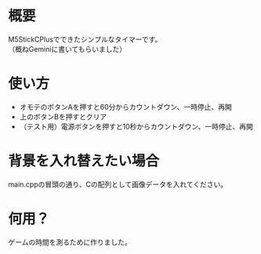 # 概要
M5StickCPlusでできたシンプルなタイマーです。 <br>
（概ねGeminiに書いてもらいました）

# 使い方
- オモテのボタンAを押すと60分からカウントダウン、一時停止、再開
- 上のボタンBを押すとクリア
- （テスト用）電源ボタンを押すと10秒からカウントダウン、一時停止、再開

# 背景を入れ替えたい場合
main.cppの冒頭の通り、Cの配列として画像データを入れてください。

# 何用？
ゲームの時間を測るために作りました。
